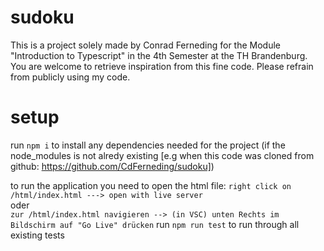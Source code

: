 # sudoku
This is a project solely made by Conrad Ferneding for the Module "Introduction to Typescript" in the 4th Semester at the TH Brandenburg.  
You are welcome to retrieve inspiration from this fine code. Please refrain from publicly using my code.  

# setup
run ```npm i``` to install any dependencies needed for the project (if the node_modules is not alredy existing [e.g when this code was cloned from github: https://github.com/CdFerneding/sudoku])  
  
to run the application you need to open the html file: ```right click on /html/index.html ---> open with live server```  
oder  
```zur /html/index.html navigieren --> (in VSC) unten Rechts im Bildschirm auf "Go Live" drücken```
run ```npm run test``` to run through all existing tests  
